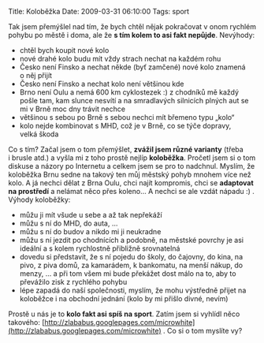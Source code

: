 Title: Koloběžka
Date: 2009-03-31 06:10:00
Tags: sport

Tak jsem přemýšlel nad tím, že bych chtěl nějak pokračovat v onom
rychlém pohybu po městě i doma, ale že
**s tím kolem to asi fakt nepůjde**. Nevýhody:

-   chtěl bych koupit nové kolo
-   nové drahé kolo budu mít vždy strach nechat na každém rohu
-   Česko není Finsko a nechat někde (byť zamčené) nové kolo
    znamená o něj přijít
-   Česko není Finsko a nechat kolo není většinou kde
-   Brno není Oulu a nemá 600 km cyklostezek :) z chodníků mě každý
    pošle tam, kam slunce nesvítí a na smradlavých silnicích plných aut
    se mi v Brně moc dny trávit nechce
-   většinou s sebou po Brně s sebou nechci mít břemeno typu „kolo“
-   kolo nejde kombinovat s MHD, což je v Brně, co se týče dopravy,
    velká škoda

Co s tím? Začal jsem o tom přemýšlet,
**zvážil jsem různé varianty** (třeba i brusle atd.) a vyšla mi
z toho prostě nejlíp **koloběžka**. Pročetl jsem si o tom diskuse a
názory po Internetu a celkem jsem se pro to nadchnul. Myslím, že
koloběžka Brnu sedne na takový ten můj městský pohyb mnohem více
než kolo. A já nechci dělat z Brna Oulu, chci najít kompromis, chci
se **adaptovat na prostředí** a nelámat něco přes koleno… A nechci
se ale vzdát nápadu :) . Výhody koloběžky:

-   můžu ji mít všude u sebe a až tak nepřekáží
-   můžu s ní do MHD, do auta, …
-   můžu s ní do budov a nikdo mi ji neukradne
-   můžu s ní jezdit po chodnících a podobně, na městské povrchy je
    asi ideální a s kolem rychlostně přibližně srovnatelná
-   dovedu si představit, že s ní pojedu do školy, do čajovny, do
    kina, na pivo, z piva domů, za kamarádem, k bankomatu, na menší
    nákup, do menzy, … a při tom všem mi bude překážet dost málo na to,
    aby to převážilo zisk z rychlého pohybu
-   lépe zapadá do naší společnosti, myslím, že mohu výstředně
    přijet na koloběžce i na obchodní jednání (kolo by mi přišlo
    divné, nevím)

Prostě u nás je to **kolo fakt asi spíš na sport**. Zatím jsem si
vyhlídl něco takového:
[http://zlababus.googlepages.com/microwhite](http://zlababus.googlepages.com/microwhite)
. Co si o tom myslíte vy?
